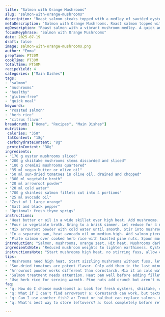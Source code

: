 ```yaml
---
title: "Salmon with Orange Mushrooms"
slug: "salmon-with-orange-mushrooms"
description: "Roast salmon steaks topped with a medley of sautéed oyster, shiitake, and button mushrooms infused with sun-dried tomatoes and orange zest. Thickened mushroom broth with cornstarch. Pan-seared salmon delivers crisp edges. Served over herb rice with pine nuts. No gluten, dairy, eggs, or nuts. A fresh citrus note sets off the earthiness of mixed mushrooms and savory tomato oil. Quick to prepare, cooking under 45 minutes total. Simple ingredients transformed by timing and technique."
metaDescription: "Salmon with Orange Mushrooms. Roast salmon topped with sautéed mushrooms. Quick cooking, fresh flavors, gluten-free dish."
ogDescription: "Roast salmon with a vibrant mushroom medley. A quick and healthy recipe featuring citrus notes and rich flavors."
focusKeyphrase: "Salmon with Orange Mushrooms"
date: 2025-07-19
draft: false
image: salmon-with-orange-mushrooms.png
author: "Emma"
prepTime: PT20M
cookTime: PT30M
totalTime: PT50M
recipeYield: 4
categories: ["Main Dishes"]
tags:
- "salmon"
- "mushrooms"
- "healthy"
- "gluten-free"
- "quick meal"
keywords:
- "roasted salmon"
- "herb rice"
- "citrus flavor"
breadcrumb: ["Home", "Recipes", "Main Dishes"]
nutrition: 
 calories: "350"
 fatContent: "18g"
 carbohydrateContent: "8g"
 proteinContent: "38g"
ingredients:
- "170 g oyster mushrooms sliced"
- "200 g shiitake mushrooms stems discarded and sliced"
- "180 g cremini mushrooms quartered"
- "35 ml vegan butter or olive oil"
- "50 ml sun-dried tomatoes in olive oil, drained and chopped"
- "300 ml vegetable broth"
- "20 ml arrowroot powder"
- "20 ml cold water"
- "700 g skinless salmon fillets cut into 4 portions"
- "25 ml avocado oil"
- "Zest of 1 large orange"
- "Salt and black pepper"
- "Optional: fresh thyme sprigs"
instructions:
- "Heat butter or oil in a wide skillet over high heat. Add mushrooms. Sauté until golden, about 7 minutes. Season with salt and pepper. Toss in sun-dried tomatoes. Cook another minute."
- "Pour in vegetable broth. Bring to a brisk simmer. Let reduce for 4 minutes."
- "Mix arrowroot powder with cold water until smooth. Stir into mushroom mixture. Continue simmering for 2 minutes until thickened. Remove from heat."
- "In a separate pan, heat avocado oil on medium-high. Add salmon pieces. Sear 5 minutes per side. Season with salt and pepper midway. Sprinkle orange zest over salmon just before removing from pan."
- "Plate salmon over cooked herb rice with toasted pine nuts. Spoon mushroom and tomato sauce over top. Garnish with thyme if desired."
introduction: "Salmon, mushrooms, orange zest. Hit heat. Mushrooms dark, edges crisp. Tomato oil stains pan red bits. Mushrooms earthy, citrus sharp. Fry, simmer, thicken. Cornstarch? Arrowroot instead. Slower but clean. Salmon thick steaks, skinless, firm. Oil slicks. Five minutes, flip, five more. Spice simple salt, pepper. Zest last. Pop of color, bite. Serve over herbed rice. Pine nuts toasted crackle. Crunch meets tender fish. Tangy sauce coats all. Rustic but bright, bold but subtle. Few ingredients tell a story. Quick timings mean home kitchen magic. No fuss. Focus on textures, temperature, contrast."
ingredientsNote: "Reduced mushroom weights to lighten earthiness. Oyster and cremini soften plus shiitake chew. Vegan butter swaps for dairy butter keeps no lactose. Vegetable broth replaces chicken stock for plant-based flexibility but trust savory depth. Arrowroot powder in place of cornstarch holds better sheen and gloss, slightly slower thickening but more translucent sauce. Sun-dried tomatoes cut back for balance. Oil choice shifted to heartier avocado oil for searing. Orange zest kept whole for brightness. Fresh herbs optional but thyme perfect with mushrooms and fish. Salt and pepper essential. No nuts in main recipe; pine nuts in rice optional homemade touch. Technique trumps added flavor bombs here."
instructionsNote: "Start mushrooms high heat, no stirring fuss, allow crisp, color. Sun-dried tomatoes only last turnover to prevent overcooking. Broth in next; simmer not boil, just enough to concentrate flavors. Arrowroot slurry smooth, added off heat or gentle simmer to avoid lumps. Sauce thickens quick—watch carefully, stir often. Salmon heat medium-high, ensures crust without overdone center—timing flexible by thickness. Flip once only. Zest after cooking, heat can dull fresh oils. Serve immediately to keep textures distinct. Plate arrangement important to avoid sauce pooling soggy rice. Pine nuts toasted dry pan, not burnt, critical. Herbs sprinkled last minute. Overall timing: mushrooms first, then sauce, then salmon searing last for warm serving. Cleanup easier with fewer pans used efficiently."
tips:
- "Mushrooms need high heat. Start sizzling mushrooms without fuss, letting them brown. Don't stir too often. It helps crisp edges, develops flavor. To keep texture, use just enough oil. Optional thyme gives earthiness, but skip if not available. Best to treat mushrooms as base but not overpower."
- "Sun-dried tomatoes are potent flavor. Only add them in the last minute of cooking. Avoid mushiness. Best to preserve texture for sauce. It's about balance. Combine with mushroom broth for depth. Adjust cooking time to get concentrated flavor but avoid boiling."
- "Arrowroot powder works different than cornstarch. Mix it in cold water first, then stir into sauce. Quick thicken means constant stirring. It helps achieve a glossy finish. Use carefully, off heat to avoid lumps. Keep an eye on sauce, it thickens fast."
- "Salmon treatment needs attention. Heat pan well before adding fillets. High heat sears skinless salmon right way. Five minutes each side preferred. But check for doneness. Thickness of salmon matters—time adjusts. Flip only once for best crust. Season it right during cooking."
- "Use herb rice for serving warmth. Pine nuts add crunch but aren't mandatory. Toasting them in a dry pan enhances flavor. Don't burn. Proper food arrangement keeps sauce from pooling on rice. Presentation matters. Aim for vibrant colors, contrasting textures."
faq:
- "q: How do I choose mushrooms? a: Look for fresh oysters, shiitake, cremini. Leave behind dark or mushy ones. Dry spots indicate old mushrooms. Slicing properly enhances cooking. Freshness translates to flavor."
- "q: What if I can't find arrowroot? a: Cornstarch can work, but texture changes. It thickens fast and not as glossy. Follow same mixing procedure though. Use cold water also, but keep stirring. Adjust amounts."
- "q: Can I use another fish? a: Trout or halibut can replace salmon. Cooking time will adjust based on thickness. Light seasoning applies here too. They won't overpower mushroom flavor. Balance remains key."
- "q: What's best way to store leftovers? a: Cool completely before refrigerating. Place in airtight containers. Consume within three days. Reheat gently to preserve texture. Too much heat will dry it out."

---
```

